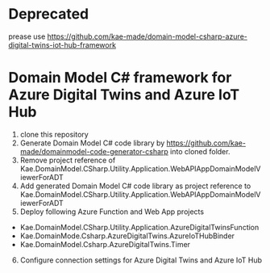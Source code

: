 # Deprecated
prease use https://github.com/kae-made/domain-model-csharp-azure-digital-twins-iot-hub-framework
# Domain Model C# framework for Azure Digital Twins and Azure IoT Hub
1. clone this repository
2. Generate Domain Model C# code library by https://github.com/kae-made/domainmodel-code-generator-csharp into cloned folder.
3. Remove project reference of Kae.DomainModel.CSharp.Utility.Application.WebAPIAppDomainModelViewerForADT
4. Add generated Domain Model C# code library as project reference to Kae.DomainModel.CSharp.Utility.Application.WebAPIAppDomainModelViewerForADT
5. Deploy following Azure Function and Web App projects
 - Kae.DomainModel.CSharp.Utility.Application.AzureDigitalTwinsFunction
 - Kae.DomainMode.Csharp.AzureDigitalTwins.AzureIoTHubBinder
 - Kae.DomainModel.Csharp.AzureDigitalTwins.Timer
6. Configure connection settings for Azure Digital Twins and Azure IoT Hub
